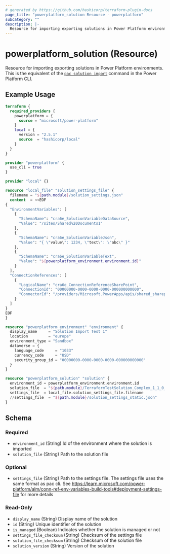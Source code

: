 ```yaml
---
# generated by https://github.com/hashicorp/terraform-plugin-docs
page_title: "powerplatform_solution Resource - powerplatform"
subcategory: ""
description: |-
  Resource for importing exporting solutions in Power Platform environments.  This is the equivalent of the pac solution import https://learn.microsoft.com/power-platform/developer/cli/reference/solution#pac-solution-import command in the Power Platform CLI.
---
```


# powerplatform_solution (Resource)

Resource for importing exporting solutions in Power Platform environments.  This is the equivalent of the [`pac solution import`](https://learn.microsoft.com/power-platform/developer/cli/reference/solution#pac-solution-import) command in the Power Platform CLI.

## Example Usage

```terraform
terraform {
  required_providers {
    powerplatform = {
      source = "microsoft/power-platform"
    }
    local = {
      version = "2.5.1"
      source  = "hashicorp/local"
    }
  }
}

provider "powerplatform" {
  use_cli = true
}

provider "local" {}

resource "local_file" "solution_settings_file" {
  filename = "${path.module}/solution_settings.json"
  content  = <<EOF
{
  "EnvironmentVariables": [
    {
      "SchemaName": "cra6e_SolutionVariableDataSource",
      "Value": "/sites/Shared%20Documents1"
    },
    {
      "SchemaName": "cra6e_SolutionVariableJson",
      "Value": "{ \"value\": 1234, \"text\": \"abc\" }"
    },
    {
      "SchemaName": "cra6e_SolutionVariableText",
      "Value": "${powerplatform_environment.environment.id}"
    }
  ],
  "ConnectionReferences": [
    {
      "LogicalName": "cra6e_ConnectionReferenceSharePoint",
      "ConnectionId": "00000000-0000-0000-0000-000000000000",
      "ConnectorId": "/providers/Microsoft.PowerApps/apis/shared_sharepointonline"
    }
  ]
}
EOF
}

resource "powerplatform_environment" "environment" {
  display_name     = "Solution Import Test 1"
  location         = "europe"
  environment_type = "Sandbox"
  dataverse = {
    language_code     = "1033"
    currency_code     = "USD"
    security_group_id = "00000000-0000-0000-0000-000000000000"
  }
}

resource "powerplatform_solution" "solution" {
  environment_id = powerplatform_environment.environment.id
  solution_file  = "${path.module}/TerraformTestSolution_Complex_1_1_0_0.zip"
  settings_file  = local_file.solution_settings_file.filename
  //settings_file  = "${path.module}/solution_settings_static.json"
}
```

<!-- schema generated by tfplugindocs -->
## Schema

### Required

- `environment_id` (String) Id of the environment where the solution is imported
- `solution_file` (String) Path to the solution file

### Optional

- `settings_file` (String) Path to the settings file. The settings file uses the same format as pac cli. See https://learn.microsoft.com/power-platform/alm/conn-ref-env-variables-build-tools#deployment-settings-file for more details

### Read-Only

- `display_name` (String) Display name of the solution
- `id` (String) Unique identifier of the solution
- `is_managed` (Boolean) Indicates whether the solution is managed or not
- `settings_file_checksum` (String) Checksum of the settings file
- `solution_file_checksum` (String) Checksum of the solution file
- `solution_version` (String) Version of the solution
